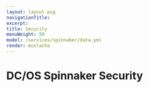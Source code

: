```yaml
---
layout: layout.pug
navigationTitle:
excerpt:
title: Security
menuWeight: 50
model: /services/spinnaker/data.yml
render: mustache
---
```



# DC/OS Spinnaker Security


